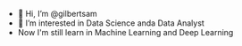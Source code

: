 - 👋 Hi, I’m @gilbertsam
- 👀 I’m interested in Data Science anda Data Analyst
- Now I'm still learn in Machine Learning and Deep Learning 

<!---
gilbertsam/gilbertsam is a ✨ special ✨ repository because its `README.md` (this file) appears on your GitHub profile.
You can click the Preview link to take a look at your changes.
--->
